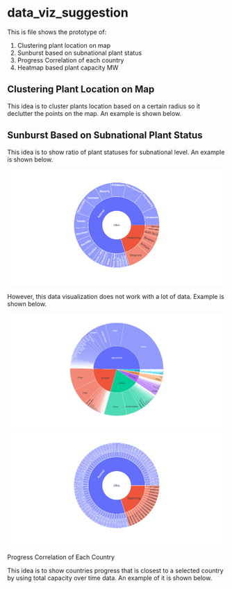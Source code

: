 # data_viz_suggestion

This is file shows the prototype of:

1. Clustering plant location on map
2. Sunburst based on subnational plant status
3. Progress Correlation of each country
4. Heatmap based plant capacity MW

## Clustering Plant Location on Map

This idea is to cluster plants location based on a certain radius so it declutter the points on the map. An example is shown below.

## Sunburst Based on Subnational Plant Status

This idea is to show ratio of plant statuses for subnational level. An example is shown below.

<p align="center">
    <img src="images/sunburst/sunburst_good_example.png">
</p>

However, this data visualization does not work with a lot of data. Example is shown below.

<p align="center">
    <img src="images/sunburst/sunburst_too_much_data.png">
    <img src="images/sunburst/sunburst_too_much_data2.png">
</p

## Progress Correlation of Each Country

This idea is to show countries progress that is closest to a selected country by using total capacity over time data. An example of it is shown below.


